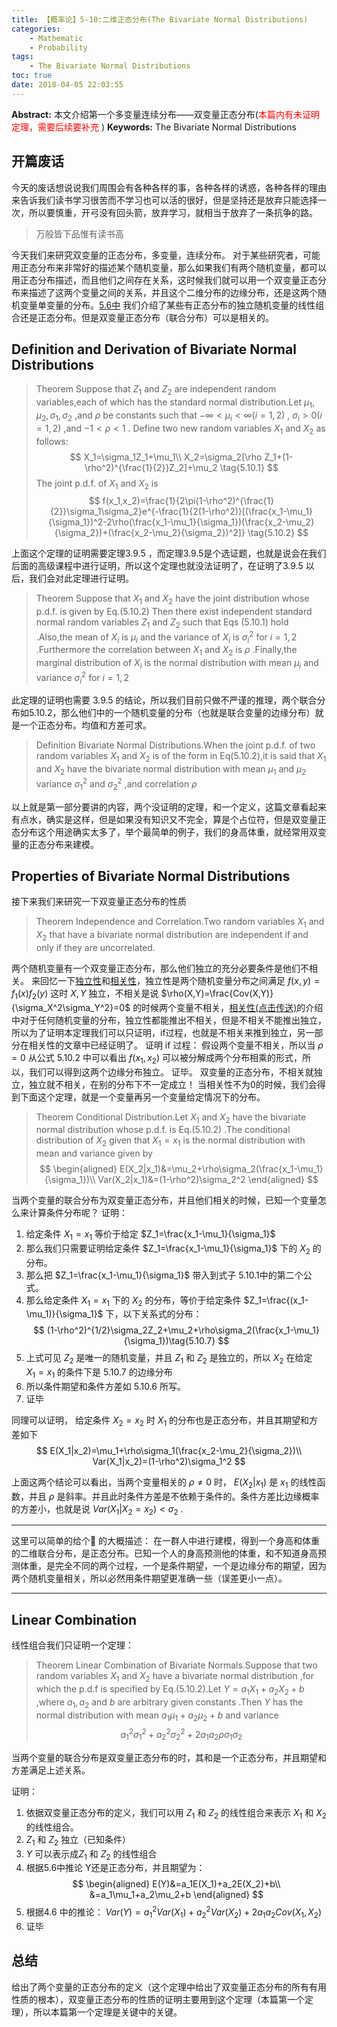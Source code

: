 ```yaml
---
title: 【概率论】5-10:二维正态分布(The Bivariate Normal Distributions)
categories:
    - Mathematic
    - Probability
tags:
    - The Bivariate Normal Distributions
toc: true
date: 2018-04-05 22:03:55
---
```


**Abstract:** 本文介绍第一个多变量连续分布——双变量正态分布(<font color="ff0000">本篇内有未证明定理，需要后续要补充</font> )
**Keywords:** The Bivariate Normal Distributions

<!--more-->
## 开篇废话
今天的废话想说说我们周围会有各种各样的事，各种各样的诱惑，各种各样的理由来告诉我们读书学习很苦而不学习也可以活的很好，但是坚持还是放弃只能选择一次，所以要慎重，开弓没有回头箭，放弃学习，就相当于放弃了一条抗争的路。
> 万般皆下品惟有读书高

今天我们来研究双变量的正态分布，多变量，连续分布。
对于某些研究者，可能用正态分布来非常好的描述某个随机变量，那么如果我们有两个随机变量，都可以用正态分布描述，而且他们之间存在关系，这时候我们就可以用一个双变量正态分布来描述了这两个变量之间的关系，并且这个二维分布的边缘分布，还是这两个随机变量单变量的分布。[5.6中](https://face2ai.com/Math-Probability-5-6-The-Normal-Distributions-P3/) 我们介绍了某些有正态分布的独立随机变量的线性组合还是正态分布。但是双变量正态分布（联合分布）可以是相关的。
## Definition and Derivation of Bivariate Normal Distributions
>Theorem Suppose that $Z_1$ and $Z_2$ are independent random variables,each of which has the standard normal distribution.Let $\mu_1,\mu_2,\sigma_1,\sigma_2$ ,and $\rho$ be constants such that $-\infty<\mu_i<\infty(i=1,2)$ , $\sigma_i>0(i=1,2)$  ,and $-1<\rho<1$ . Define two new random variables $X_1$ and $X_2$ as follows:
$$
X_1=\sigma_1Z_1+\mu_1\\
X_2=\sigma_2[\rho Z_1+(1-\rho^2)^{\frac{1}{2}}Z_2]+\mu_2 \tag{5.10.1}
$$
The joint p.d.f. of $X_1$ and $X_2$ is
$$
f(x_1,x_2)=\frac{1}{2\pi(1-\rho^2)^{\frac{1}{2}}\sigma_1\sigma_2}e^{-\frac{1}{2(1-\rho^2)}[(\frac{x_1-\mu_1}{\sigma_1})^2-2\rho(\frac{x_1-\mu_1}{\sigma_1})(\frac{x_2-\mu_2}{\sigma_2})+(\frac{x_2-\mu_2}{\sigma_2})^2]}
\tag{5.10.2}
$$

上面这个定理的证明需要定理3.9.5 ，而定理3.9.5是个选证题，也就是说会在我们后面的高级课程中进行证明，所以这个定理也就没法证明了，在证明了3.9.5 以后，我们会对此定理进行证明。
>Theorem Suppose that $X_1$ and $X_2$ have the joint distribution whose p.d.f. is given by Eq.(5.10.2) Then there exist independent standard normal random variables $Z_1$ and $Z_2$ such that Eqs (5.10.1) hold .Also,the mean of $X_i$ is $\mu_i$ and the variance  of $X_i$ is $\sigma_i^2$ for $i=1,2$ .Furthermore the correlation between $X_1$ and $X_2$ is $\rho$ .Finally,the marginal distribution of $X_i$ is the normal distribution with mean $\mu_i$ and variance $\sigma_i^2$ for $i=1,2$

此定理的证明也需要 3.9.5 的结论，所以我们目前只做不严谨的推理，两个联合分布如5.10.2，那么他们中的一个随机变量的分布（也就是联合变量的边缘分布）就是一个正态分布。均值和方差可求。

>Definition Bivariate Normal Distributions.When the joint p.d.f. of two random variables $X_1$ and $X_2$ is of the form in Eq(5.10.2),it is said that $X_1$ and $X_2$ have the bivariate normal distribution with mean $\mu_1$ and $\mu_2$ variance $\sigma_1^2$ and $\sigma_2^2$ ,and correlation $\rho$

以上就是第一部分要讲的内容，两个没证明的定理，和一个定义，这篇文章看起来有点水，确实是这样，但是如果没有知识又不完全，算是个占位符，但是双变量正态分布这个用途确实太多了，举个最简单的例子，我们的身高体重，就经常用双变量的正态分布来建模。
## Properties of Bivariate Normal Distributions
接下来我们来研究一下双变量正态分布的性质
>Theorem Independence and Correlation.Two random variables $X_1$ and $X_2$ that have a bivariate normal distribution are independent if and only if they are uncorrelated.

两个随机变量有一个双变量正态分布，那么他们独立的充分必要条件是他们不相关。
来回忆一下[独立性](https://face2ai.com/Math-Probability-3-5-Marginal-Distributions/)和[相关性](https://face2ai.com/Math-Probability-4-6-Covariance-and-Correlation/)，独立性是两个随机变量分布之间满足 $f(x,y)=f_1(x)f_2(y)$ 这时 $X,Y$ 独立，不相关是说 $\rho(X,Y)=\frac{Cov(X,Y)}{\sigma_X^2\sigma_Y^2}=0$ 的时候两个变量不相关，[相关性(点击传送)](https://face2ai.com/Math-Probability-4-6-Covariance-and-Correlation/)的介绍中对于任何随机变量的分布，独立性都能推出不相关，但是不相关不能推出独立，所以为了证明本定理我们可以只证明，if过程，也就是不相关来推到独立，另一部分在相关性的文章中已经证明了。
证明 if 过程：
假设两个变量不相关，所以当 $\rho=0$ 从公式 5.10.2 中可以看出 $f(x_1,x_2)$ 可以被分解成两个分布相乘的形式，所以，我们可以得到这两个边缘分布独立。
证毕。
双变量的正态分布，不相关就独立，独立就不相关，在别的分布下不一定成立！
当相关性不为0的时候，我们会得到下面这个定理，就是一个变量再另一个变量给定情况下的分布。
>Theorem Conditional Distribution.Let $X_1$ and $X_2$ have the bivariate normal distribution whose p.d.f. is Eq.(5.10.2) .The conditional distribution of $X_2$ given that $X_1=x_1$ is the normal distribution with mean and variance given by
$$
\begin{aligned}
E(X_2|x_1)&=\mu_2+\rho\sigma_2(\frac{x_1-\mu_1}{\sigma_1})\\
Var(X_2|x_1)&=(1-\rho^2)\sigma_2^2
\end{aligned}
$$

当两个变量的联合分布为双变量正态分布，并且他们相关的时候，已知一个变量怎么来计算条件分布呢？
证明：
1. 给定条件 $X_1=x_1$ 等价于给定 $Z_1=\frac{x_1-\mu_1}{\sigma_1}$
2. 那么我们只需要证明给定条件 $Z_1=\frac{x_1-\mu_1}{\sigma_1}$ 下的 $X_2$ 的分布。
3. 那么把 $Z_1=\frac{x_1-\mu_1}{\sigma_1}$ 带入到式子 5.10.1中的第二个公式。
4. 那么给定条件 $X_1=x_1$ 下的 $X_2$ 的分布，等价于给定条件 $Z_1=\frac{(x_1-\mu_1)}{\sigma_1}$ 下，以下关系式的分布：
$$
(1-\rho^2)^{1/2}\sigma_2Z_2+\mu_2+\rho\sigma_2(\frac{x_1-\mu_1}{\sigma_1})\tag{5.10.7}
$$
5. 上式可见 $Z_2$ 是唯一的随机变量，并且 $Z_1$ 和 $Z_2$ 是独立的，所以 $X_2$ 在给定 $X_1=x_1$ 的条件下是 5.10.7 的边缘分布
6. 所以条件期望和条件方差如 5.10.6 所写。
7. 证毕

同理可以证明，
给定条件 $X_2=x_2$ 时 $X_1$ 的分布也是正态分布，并且其期望和方差如下
$$
E(X_1|x_2)=\mu_1+\rho\sigma_1(\frac{x_2-\mu_2}{\sigma_2})\\
Var(X_1|x_2)=(1-\rho^2)\sigma_1^2
$$

上面这两个结论可以看出，当两个变量相关的 $\rho\neq 0$ 时， $E(X_2|x_1)$ 是 $x_1$ 的线性函数，并且 $\rho$ 是斜率。并且此时条件方差是不依赖于条件的。条件方差比边缘概率的方差小，也就是说 $Var(X_1|X_2=x_2)< \sigma_2$ .

----------------
这里可以简单的给个🌰 的大概描述：
在一群人中进行建模，得到一个身高和体重的二维联合分布，是正态分布。已知一个人的身高预测他的体重，和不知道身高预测体重，是完全不同的两个过程，一个是条件期望，一个是边缘分布的期望，因为两个随机变量相关，所以必然用条件期望更准确一些（误差更小一点）。

---------------

## Linear Combination
线性组合我们只证明一个定理：
>Theorem Linear Combination of Bivariate Normals.Suppose that two random variables $X_1$ and $X_2$ have a bivariate normal distribution ,for which the p.d.f is specified by Eq.(5.10.2).Let $Y=a_1X_1+a_2X_2+b$ ,where $a_1,a_2$ and $b$ are arbitrary given constants .Then $Y$ has the normal distribution with mean $a_1\mu_1+a_2\mu_2+b$ and variance
$$
a_1^2\sigma_1^2+a_2^2\sigma_2^2+2a_1a_2\rho\sigma_1\sigma_2
$$

当两个变量的联合分布是双变量正态分布的时，其和是一个正态分布，并且期望和方差满足上述关系。

证明：
1. 依据双变量正态分布的定义，我们可以用 $Z_1$ 和 $Z_2$ 的线性组合来表示 $X_1$ 和 $X_2$ 的线性组合。
2. $Z_1$ 和 $Z_2$ 独立（已知条件）
3. $Y$ 可以表示成$Z_1$ 和 $Z_2$ 的线性组合
4. 根据5.6中推论 Y还是正态分布，并且期望为：
$$
\begin{aligned}
E(Y)&=a_1E(X_1)+a_2E(X_2)+b\\
&=a_1\mu_1+a_2\mu_2+b
\end{aligned}
$$
5. 根据4.6 中的推论： $Var(Y)=a_1^2 Var(X_1)+a_2^2 Var(X_2)+2a_1a_2 Cov(X_1,X_2)$
6. 证毕


## 总结
给出了两个变量的正态分布的定义（这个定理中给出了双变量正态分布的所有有用性质的根本），双变量正态分布的性质的证明主要用到这个定理（本篇第一个定理），所以本篇第一个定理是关键中的关键。
